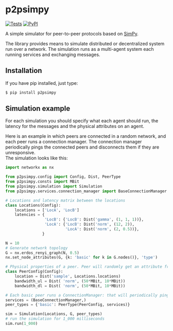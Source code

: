 # p2psimpy

[![Tests](https://github.com/grimadas/p2psimpy/workflows/Tests/badge.svg)](https://github.com/grimadas/p2psimpy/actions?workflow=Tests)
[![PyPI](https://img.shields.io/pypi/v/p2psimpy.svg)](https://pypi.org/project/p2psimpy/)


A simple simulator for peer-to-peer protocols based on [SimPy](https://simpy.readthedocs.io/en/latest/).

  
The library provides means to simulate distributed or decentralized system run over a network.
The simulation runs as a multi-agent system each running  services and exchanging messages. 

## Installation 
If you have pip installed, just type: 
```bash
$ pip install p2psimpy 
```

## Simulation example

For each simulation you should specify what each agent should run, the latency for the messages and the physical attributes on an agent.

Here is an example in which peers are connected in a random network, and each peer runs a connection manager. The connection manager periodically pings the connected peers and disconnects them if they are unresponsive.  
 The simulation looks like this: 

```python
import networkx as nx

from p2psimpy.config import Config, Dist, PeerType
from p2psimpy.consts import MBit
from p2psimpy.simulation import Simulation
from p2psimpy.services.connection_manager import BaseConnectionManager

# Locations and latency matrix between the locations 
class Locations(Config):
	locations = ['LocA', 'LocB']
	latencies = {
				 'LocB': {'LocB': Dist('gamma', (1, 1, 1))},
				 'LocA': {'LocB': Dist('norm', (12, 2)), 
						  'LocA': Dist('norm', (2, 0.5))},
				}

N = 10
# Generate network topology
G = nx.erdos_renyi_graph(N, 0.5)
nx.set_node_attributes(G, {k: 'basic' for k in G.nodes()}, 'type')	

# Physical properties of a peer. Peer will randomly get an attribute from a given distribution.
class PeerConfig(Config):
	location = Dist('sample', Locations.locations)
	bandwidth_ul = Dist( 'norm', (50*MBit, 10*MBit))
	bandwidth_dl = Dist( 'norm', (50*MBit, 10*MBit))

# Each basic peer runs a ConnectionManager: that will periodically ping neighbours and check if they are online
services = (BaseConnectionManager,)
peer_types = {'basic': PeerType(PeerConfig, services)}

sim = Simulation(Locations, G, peer_types)
# run the simulation for 1_000 milliseconds 
sim.run(1_000)
```
